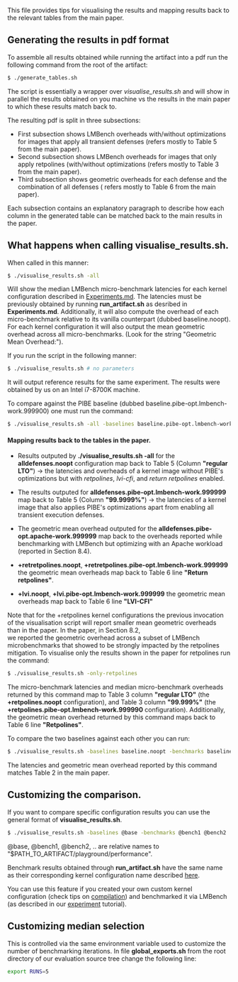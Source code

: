 This file provides tips for visualising the results and mapping results back to the 
relevant tables from the main paper.
## Generating the results in pdf format
To assemble all results obtained while running the artifact into a pdf run the following
command from the root of the artifact:
```sh
$ ./generate_tables.sh
```
The script is essentially a wrapper over *visualise_results.sh* and will show in parallel
the results obtained on you machine vs the results in the main paper to which these results
match back to.

The resulting pdf is split in three subsections:
- First subsection shows LMBench overheads with/without optimizations for images that apply all 
  transient defenses (refers mostly to Table 5 from the main paper).
- Second subsection shows LMBench overheads for images that only apply retpolines (with/without
  optimizations (refers mostly to Table 3 from the main paper).
- Third subsection shows geometric overheads for each defense and the combination of all defenses (
  refers mostly to Table 6 from the main paper).

Each subsection contains an explanatory paragraph to describe how each column in the generated 
table can be matched back to the main results in the paper.



## What happens when calling visualise_results.sh.

When called in this manner:

```sh
$ ./visualise_results.sh -all
```

Will show the median LMBench micro-benchmark latencies for each kernel configuration described
in [Experiments.md](Experiments.md). The latencies must be previously obtained by running **run_artifact.sh**
as desribed in **Experiments.md**. Additionally, it will also compute the overhead of 
each micro-benchmark relative to its vanilla counterpart (dubbed baseline.noopt).
For each kernel configuration it will also output the mean geometric overhead
across all micro-benchmarks. (Look for the string "Geometric Mean Overhead:").

If you run the script in the following manner:

```sh
$ ./visualise_results.sh # no parameters
```
It will output reference results for the same experiment. The results were obtained by 
us on an Intel i7-8700K machine.

To compare against the PIBE baseline (dubbed baseline.pibe-opt.lmbench-work.999900) 
one must run the command:

```sh
$ ./visualise_results.sh -all -baselines baseline.pibe-opt.lmbench-work.999900
```

#### Mapping results back to the tables in the paper.

 - Results outputed by **./visualise_results.sh -all** for the **alldefenses.noopt** configuration map back
to Table 5 (Column **"regular LTO"**) -> the latencies and overheads of a kernel image without PIBE's
optimizations but with *retpolines*, *lvi-cfi*, and *return retpolines* enabled.

 - The results outputed for **alldefenses.pibe-opt.lmbench-work.999999** map back to
Table 5 (Column **"99.9999%"**) -> the latencies of a kernel image that also applies PIBE's optimizations
apart from enabling all transient execution defenses.

 - The geometric mean overhead outputed for the **alldefenses.pibe-opt.apache-work.999999** map back
to the overheads reported while benchmarking with LMBench but optimizing with an Apache workload
(reported in Section 8.4).
 - **+retretpolines.noopt**, **+retretpolines.pibe-opt.lmbench-work.999999** the geometric mean
   overheads map back to Table 6 line **"Return retpolines"**.
 - **+lvi.noopt**, **+lvi.pibe-opt.lmbench-work.999999** the geometric mean overheads map back to Table 6 line **"LVI-CFI"**

Note that for the +retpolines kernel configurations the previous invocation of the visualisation script 
will report smaller mean geometric overheads than in the paper. In the paper, in Section 8.2,  
we reported the geometric overhead across a subset of LMBench microbenchmarks that showed to 
be strongly impacted by the retpolines mitigation. To visualise only the results shown in the paper for retpolines
run the command:

```sh
$ ./visualise_results.sh -only-retpolines
```

The micro-benchmark latencies and median micro-benchmark overheads returned by this command map to 
Table 3 column **"regular LTO"** (the **+retpolines.noopt** configuration), and Table 3 column **"99.999%"**
(the **+retpolines.pibe-opt.lmbench-work.999990** configuration). Additionally, the geometric mean
overhead returned by this command maps back to Table 6 line **"Retpolines"**.

To compare the two baselines against each other you can run:

```sh
$ ./visualise_results.sh -baselines baseline.noopt -benchmarks baseline.pibe-opt.lmbench-work.999900
```
The latencies and geometric mean overhead reported by this command matches Table 2 in the main paper.

## Customizing the comparison.

If you want to compare specific configuration results you can use the general format of **visualise_results.sh**.
```sh
$ ./visualise_results.sh -baselines @base -benchmarks @bench1 @bench2 ..
```
@base, @bench1, @bench2, .. are relative names to "$PATH_TO_ARTIFACT/playground/performance".

Benchmark results obtained through **run_artifact.sh** have the same name as their corresponding
kernel configuration name described [here](Experiments.md).

You can use this feature if you created your own custom kernel configuration (check tips on [compilation](Compilation.md))
and benchmarked it via LMBench (as described in our [experiment](Experiments.md) tutorial).



## Customizing median selection
This is controlled via the same environment variable used to customize the number of benchmarking
iterations. In file **global_exports.sh** from the root directory of our evaluation source tree change the
following line:
```sh
export RUNS=5
```


